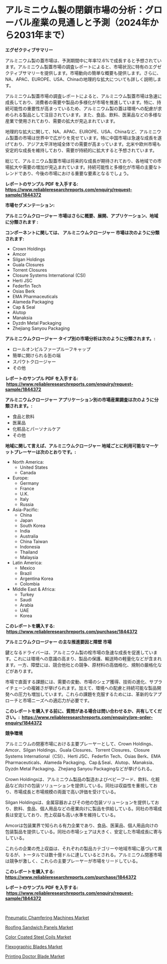 <p><h1>アルミニウム製の閉鎖市場の分析：グローバル産業の見通しと予測（2024年から2031年まで）</h1></p><p><strong>エグゼクティブサマリー</strong></p>
<p><p>アルミニウム製の蓋市場は、予測期間中に年率12.6%で成長すると予想されています。アルミニウム製蓋市場の調査レポートによると、市場状況に特有のエグゼクティブサマリーを提供します。市場動向の簡単な概要も提供します。さらに、NA、APAC、EUROPE、USA、Chinaの地理的な拡大についても詳しく説明します。</p><p>アルミニウム製蓋市場の調査レポートによると、アルミニウム製蓋市場は急速に成長しており、消費者の需要や製品の多様化が市場を推進しています。特に、持続可能性の重要性が高まっているため、アルミニウム製の蓋は環境への配慮が求められる製品として注目されています。また、食品、飲料、医薬品などの多様な産業で使用されており、需要の拡大が見込まれています。</p><p>地理的な拡大に関して、NA、APAC、EUROPE、USA、Chinaなど、アルミニウム製蓋の市場は世界中で広がりを見せています。特に中国市場は急速な成長を遂げており、アジア太平洋地域全体での需要が高まっています。北米や欧州市場も安定的な成長を維持しており、需要が持続的に拡大すると予想されています。</p><p>総じて、アルミニウム製蓋市場は将来的な成長が期待されており、各地域での市場拡大や需要の増加が見込まれています。持続可能性と多様化が市場の主要なトレンドであり、今後の市場における重要な要素となるでしょう。</p></p>
<p><strong>レポートのサンプル PDF を入手する: <a href="https://www.reliableresearchreports.com/enquiry/request-sample/1844372">https://www.reliableresearchreports.com/enquiry/request-sample/1844372</a></strong></p>
<p><strong>市場セグメンテーション:</strong></p>
<p><strong> アルミニウムクロージャー 市場はさらに概要、展開、アプリケーション、地域に分類されます :</strong></p>
<p><strong>コンポーネントに関しては、 アルミニウムクロージャー 市場は次のように分類されます: &nbsp;</strong></p>
<p><ul><li>Crown Holdings</li><li>Amcor</li><li>Silgan Holdings</li><li>Guala Closures</li><li>Torrent Closures</li><li>Closure Systems International (CSI)</li><li>Herti JSC</li><li>Federfin Tech</li><li>Osias Berk</li><li>EMA Pharmaceuticals</li><li>Alameda Packaging</li><li>Cap & Seal</li><li>Alutop</li><li>Manaksia</li><li>Dyzdn Metal Packaging</li><li>Zhejiang Sanyou Packaging</li></ul></p>
<p><strong> アルミニウムクロージャー タイプ別の市場分析は次のように分類されます。:</strong></p>
<p><ul><li>ロールオンピルファープルーフキャップ</li><li>簡単に開けられる缶の端</li><li>スパウトクロージャー</li><li>その他</li></ul></p>
<p><strong>レポートのサンプル PDF を入手する: &nbsp;<a href="https://www.reliableresearchreports.com/enquiry/request-sample/1844372">https://www.reliableresearchreports.com/enquiry/request-sample/1844372</a></strong></p>
<p><strong> アルミニウムクロージャー アプリケーション別の市場産業調査は次のように分類されます。:</strong></p>
<p><ul><li>食品と飲料</li><li>医薬品</li><li>化粧品とパーソナルケア</li><li>その他</li></ul></p>
<p><strong>地域に関して言えば、アルミニウムクロージャー 地域ごとに利用可能なマーケットプレーヤーは次のとおりです。:</strong></p>
<p><ul>
    <li>
        North America:
        <ul>
            <li>United States</li>
            <li>Canada</li>
        </ul>
    </li>
    <li>
        Europe:
        <ul>
            <li>Germany</li>
            <li>France</li>
            <li>U.K.</li>
            <li>Italy</li>
            <li>Russia</li>
        </ul>
    </li>
    <li>
        Asia-Pacific:
        <ul>
            <li>China</li>
            <li>Japan</li>
            <li>South Korea</li>
            <li>India</li>
            <li>Australia</li>
            <li>China Taiwan</li>
            <li>Indonesia</li>
            <li>Thailand</li>
            <li>Malaysia</li>
        </ul>
    </li>
    <li>
        Latin America:
        <ul>
            <li>Mexico</li>
            <li>Brazil</li>
            <li>Argentina Korea</li>
            <li>Colombia</li>
        </ul>
    </li>
    <li>
        Middle East & Africa:
        <ul>
            <li>Turkey</li>
            <li>Saudi</li>
            <li>Arabia</li>
            <li>UAE</li>
            <li>Korea</li>
        </ul>
    </li>
    </ul></p>
<p><strong>このレポートを購入する: &nbsp;<a href="https://www.reliableresearchreports.com/purchase/1844372">https://www.reliableresearchreports.com/purchase/1844372</a></strong></p>
<p><strong>アルミニウムクロージャー の主な推進要因と障壁 市場</strong></p>
<p><p>鍵となるドライバーは、アルミニウム製の栓市場の急速な成長を促進しています。これには環境への意識の高まり、製品の保護、輸送時の軽量化などが含まれます。一方、障壁には、競合他社との競争、原材料の高価格化、規制の厳格化などがあります。</p><p>市場で直面する課題には、需要の変動、市場のシェア獲得、技術の進化、サプライチェーンの複雑さが挙げられます。加えて、環境への配慮と持続可能な製品開発への圧力も増加しています。これらの課題を克服するためには、革新的なアプローチと市場ニーズへの適応力が必要です。</p></p>
<p><strong>このレポートを購入する前に、質問がある場合は問い合わせるか、共有してください。:&nbsp; <a href="https://www.reliableresearchreports.com/enquiry/pre-order-enquiry/1844372">https://www.reliableresearchreports.com/enquiry/pre-order-enquiry/1844372</a></strong></p>
<p><strong>競争環境</strong></p>
<p><p>アルミニウムの閉塞市場における主要プレーヤーとして、Crown Holdings、Amcor、Silgan Holdings、Guala Closures、Torrent Closures、Closure Systems International（CSI）、Herti JSC、Federfin Tech、Osias Berk、EMA Pharmaceuticals、Alameda Packaging、Cap＆Seal、Alutop、Manaksia、Dyzdn Metal Packaging、Zhejiang Sanyou Packagingなどが挙げられる。 </p><p>Crown Holdingsは、アルミニウム製品の製造およびベビーフード、飲料、化粧品など向けの包装ソリューションを提供している。同社は収益性を重視しており、市場成長と市場規模の両面で高い評価を受けている。 </p><p>Silgan Holdingsは、金属容器およびその他の包装ソリューションを提供しており、飲料、食品、個人用品などの産業向けに製品を供給している。同社の市場成長は安定しており、売上収益も高い水準を維持している。 </p><p>Amcorは包装業界で知られる有力企業であり、食品、医薬品、個人用品向けの包装製品を提供している。同社の市場シェアは大きく、安定した市場成長に寄与している。 </p><p>これらの企業の売上収益は、それぞれの製品カテゴリーや地域市場に基づいて異なるが、トータルでは数十億ドルに達しているとされる。アルミニウム閉塞市場は競争が激しく、これらの主要プレーヤーが市場をリードしている。</p></p>
<p><strong>このレポートを購入する: &nbsp; <a href="https://www.reliableresearchreports.com/purchase/1844372">https://www.reliableresearchreports.com/purchase/1844372</a></strong></p>
<p><strong>レポートのサンプル PDF を入手する: &nbsp;<a href="https://www.reliableresearchreports.com/enquiry/request-sample/1844372">https://www.reliableresearchreports.com/enquiry/request-sample/1844372</a></strong><strong></strong></p>
<p>&nbsp;</p>
<p><p><a href="https://eight-handstand-8fb.notion.site/Pneumatic-Chamfering-Machines-Market-Growth-Market-Trends-COVID-19-Impact-and-Forecasts-for-perio-d950a42058a341839687371a59a08de9">Pneumatic Chamfering Machines Market</a></p><p><a href="https://view.publitas.com/reportprime-1/roofing-sandwich-panels-market-with-the-goal-of-estimating-the-market-size-and-future-growth-potential-of-various-market-segments-based-on-component-applications-end-user-and-region/">Roofing Sandwich Panels Market</a></p><p><a href="https://view.publitas.com/reportprime-1/global-color-coated-steel-coils-market-size-and-market-trends-insights-and-projections-from-2024-to-2031/">Color Coated Steel Coils Market</a></p><p><a href="https://simplistic-meeting-7ee.notion.site/Flexographic-Blades-Market-Research-Report-Forecasted-for-Period-from-2024-2031-by-Market-Type-M-d3fa537636134118b05f6cd4f4437e6a">Flexographic Blades Market</a></p><p><a href="https://skillful-vermicelli-b89.notion.site/Insights-into-Printing-Doctor-Blade-Market-Size-Analysing-Market-Share-Trends-and-Growth-from-202-27149274f32e46e0aefcc28992932eda">Printing Doctor Blade Market</a></p></p>
